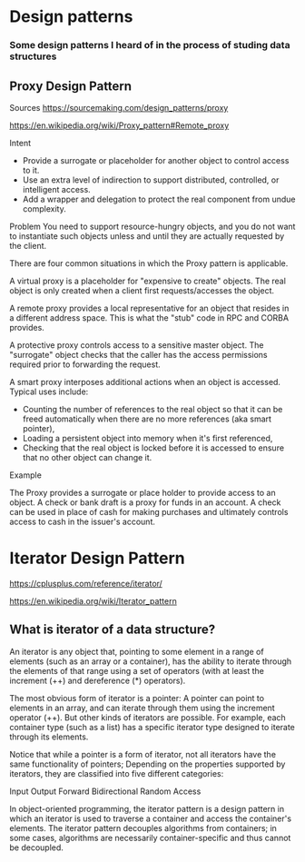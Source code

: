 # Design patterns
### Some design patterns I heard of in the process of studing data structures

## Proxy Design Pattern
Sources
https://sourcemaking.com/design_patterns/proxy

https://en.wikipedia.org/wiki/Proxy_pattern#Remote_proxy

Intent
- Provide a surrogate or placeholder for another object to control access to it.
- Use an extra level of indirection to support distributed, controlled, or intelligent access.
- Add a wrapper and delegation to protect the real component from undue complexity.

Problem
You need to support resource-hungry objects, and you do not want to instantiate such objects unless and until they are actually requested by the client.

There are four common situations in which the Proxy pattern is applicable.

A virtual proxy is a placeholder for "expensive to create" objects. The real object is only created when a client first requests/accesses the object.

A remote proxy provides a local representative for an object that resides in a different address space. This is what the "stub" code in RPC and CORBA provides.

A protective proxy controls access to a sensitive master object. The "surrogate" object checks that the caller has the access permissions required prior to forwarding the request.

A smart proxy interposes additional actions when an object is accessed. Typical uses include:

- Counting the number of references to the real object so that it can be freed automatically when there are no more references (aka smart pointer),
- Loading a persistent object into memory when it's first referenced,
- Checking that the real object is locked before it is accessed to ensure that no other object can change it.

Example

The Proxy provides a surrogate or place holder to provide access to an object.
A check or bank draft is a proxy for funds in an account.
A check can be used in place of cash for making purchases and ultimately controls access to cash in the issuer's account.


# Iterator Design Pattern

https://cplusplus.com/reference/iterator/

https://en.wikipedia.org/wiki/Iterator_pattern

## What is iterator of a data structure?
An iterator is any object that, pointing to some element in a range of elements (such as an array or a container),
has the ability to iterate through the elements of that range using a set of operators (with at least the increment (++) and dereference (*) operators).

The most obvious form of iterator is a pointer: A pointer can point to elements in an array, and can iterate through them using the increment operator (++).
But other kinds of iterators are possible. For example, each container type (such as a list) has a specific iterator type designed to iterate through its elements.

Notice that while a pointer is a form of iterator, not all iterators have the same functionality of pointers;
Depending on the properties supported by iterators, they are classified into five different categories:

Input
Output
Forward
Bidirectional
Random Access


In object-oriented programming, the iterator pattern is a design pattern in which an iterator is used to traverse a container and access the container's elements.
The iterator pattern decouples algorithms from containers; in some cases, algorithms are necessarily container-specific and thus cannot be decoupled.
